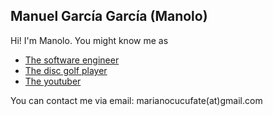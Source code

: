 ## Manuel García García (Manolo)

Hi! I'm Manolo. You might know me as

- [The software engineer](https://de.linkedin.com/in/manuel-garc%C3%ADa-garc%C3%ADa-4190b84a) 
- [The disc golf player](https://disc-golf-friends.de/en/friends/manolo/)
- [The youtuber](https://www.youtube.com/c/ThunderGuanacoDiscGolf)

You can contact me via email: marianocucufate(at)gmail.com
